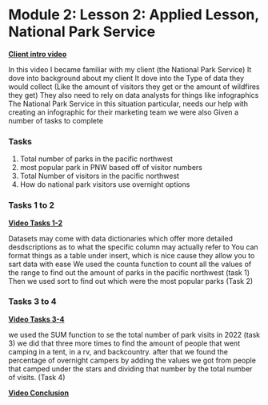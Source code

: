 # Module 2: Lesson 2: Applied Lesson, National Park Service
**[Client intro video](https://www.loom.com/share/3c22b01baf6348bf9ffe43a57e9e23ba?sid=cf4ee2db-e71f-4d59-b46b-9157b43efd81)**

In this video I became familiar with my client (the National Park Service)
It dove into background about my client
It dove into the Type of data they would collect (Like the amount of visitors they get or the amount of wildfires they get)
They also need to rely on data analysts for things like infographics
The National Park Service in this situation particular, needs our help with creating an infographic for their marketing team
we were also Given a number of tasks to complete
### Tasks
1. Total number of parks in the pacific northwest
2. most popular park in PNW based off of visitor numbers
3. Total Number of visitors in the pacific northwest
4. How do national park visitors use overnight options
### Tasks 1 to 2
**[Video Tasks 1-2](https://www.loom.com/share/45801112463443b8817facbaae240b05?sid=74f71de0-17d8-414c-99ac-1924edcc1806)**

Datasets may come with data dictionaries which offer more detailed desdscriptions as to what the specific  column may actually refer to
You can format things as a table under insert, which is nice cause they allow you to sart data with ease
We used the counta function to count all the values of the range to find out the amount of parks in the pacific northwest (task 1)
Then we used sort to find out which were the most popular parks (Task 2)
### Tasks 3 to 4
**[Video Tasks 3-4](https://www.loom.com/share/1e6aec258b484e278f53c1ab0b316a44?sid=197bcd7f-6214-4e57-a14b-cc69bb2c9b3a)**

we used the SUM function to se the total number of park visits in 2022 (task 3)
we did that three more times to find the amount of people that went camping in a tent, in a rv, and backcountry. after that we found the percentage of overnight campers by adding the values we got from people that camped under the stars and dividing that number by the total number of visits. (Task 4)

**[Video Conclusion](https://www.loom.com/share/5cf4ff9cb3144e72be77714a506aa92a?sid=f5084baa-e5ee-41e3-9013-a0ddc9035c2b)**
